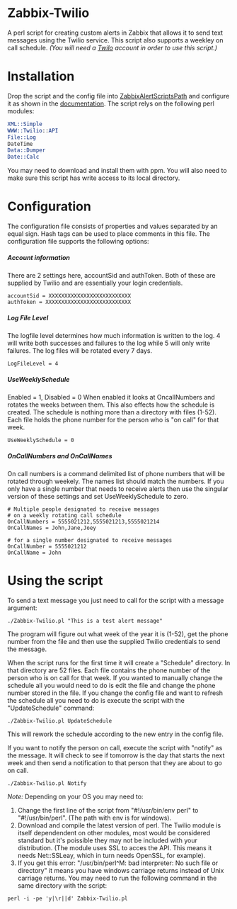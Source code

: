 # Zabbix-Twilio
A perl script for creating custom alerts in Zabbix that allows it to send text messages using the Twilio service. This script also supports a weekley on call schedule.
_(You will need a [Twilo](https://www.twilio.com/) account in order to use this script.)_

# Installation
Drop the script and the config file into [ZabbixAlertScriptsPath](https://www.zabbix.com/documentation/3.4/manual/appendix/config/zabbix_server) and configure it as shown in the [documentation](https://www.zabbix.com/documentation/3.4/manual/config/notifications/media/script).
The script relys on the following perl modules:

```perl
XML::Simple
WWW::Twilio::API
File::Log
DateTime
Data::Dumper
Date::Calc
```
You may need to download and install them with ppm.
You will also need to make sure this script has write access to its local directory.

# Configuration
The configuration file consists of properties and values separated by an equal sign. Hash tags can be used to place comments in this file. The configuration file supports the following options:

##### Account information
There are 2 settings here, accountSid and authToken. Both of these are supplied by Twilio and are essentially your login credentials.
```
accountSid = XXXXXXXXXXXXXXXXXXXXXXXXXX
authToken = XXXXXXXXXXXXXXXXXXXXXXXXXXX
```

##### Log File Level
The logfile level determines how much information is written to the log. 4 will write both successes and failures to the log while 5 will only write failures. The log files will be rotated every 7 days.
```
LogFileLevel = 4
```
##### UseWeeklySchedule
Enabled = 1, Disabled = 0
When enabled it looks at OncallNumbers and rotates the weeks between them. This also effects how the schedule is created. The schedule is nothing more than a directory with files (1-52). Each file holds the phone number for the person who is "on call" for that week.
```
UseWeeklySchedule = 0
```

##### OnCallNumbers and OnCallNames
On call numbers is a command delimited list of phone numbers that will be rotated through weekely. The names list should match the numbers. If you only have a single number that needs to receive alerts then use the singular version of these settings and set UseWeeklySchedule to zero.
```
# Multiple people designated to receive messages
# on a weekly rotating call schedule
OnCallNumbers = 5555021212,5555021213,5555021214
OnCallNames = John,Jane,Joey

# for a single number designated to receive messages
OnCallNumber = 5555021212
OnCallName = John
```

# Using the script
To send a text message you just need to call for the script with a message argument:
```
./Zabbix-Twilio.pl "This is a test alert message"
```
The program will figure out what week of the year it is (1-52), get the phone number from the file and then use the supplied Twilio credentials to send the message.

When the script runs for the first time it will create a "Schedule" directory. In that directory are 52 files. Each file contains the phone number of the person who is on call for that week.  If you wanted to manually change the schedule all you would need to do is edit the file and change the phone number stored in the file. If you change the config file and want to refresh the schedule all you need to do is execute the script with the "UpdateSchedule" command:

```
./Zabbix-Twilio.pl UpdateSchedule
```
This will rework the schedule according to the new entry in the config file.

If you want to notify the person on call, execute the script with "notify" as the message. It will check to see if tomorrow is the day that starts the next week and then send a notification to that person that they are about to go on call.

```
./Zabbix-Twilio.pl Notify
```

*Note:* Depending on your OS you may need to:
1. Change the first line of the script from "#!/usr/bin/env perl" to "#!/usr/bin/perl". (The path with env is for windows).
2. Download and compile the latest version of perl. The Twilio module is itself dependendent on other modules, most would be considered standard but it's poissible they may not be included with your distribution. (The module uses SSL to acces the API. This means it needs Net::SSLeay, which in turn needs OpenSSL, for example).
3. If you get this error: "/usr/bin/perl^M: bad interpreter: No such file or directory" it means you have windows carriage returns instead of Unix carriage returns.
You may need to run the following command in the same directory with the script:
```
perl -i -pe 'y|\r||d' Zabbix-Twilio.pl
```
